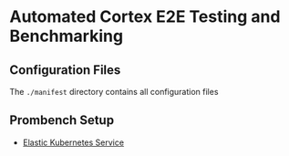 # Automated Cortex E2E Testing and Benchmarking

## Configuration Files

The `./manifest` directory contains all configuration files

## Prombench Setup

- [Elastic Kubernetes Service](docs/eks.md)

